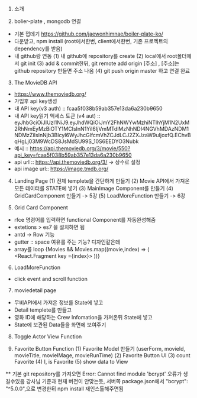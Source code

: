 1. 소개

2. bolier-plate , mongodb 연결
- 기본 껍데기 https://github.com/jaewonhimnae/boiler-plate-ko/
- 다운받고, npm install (root에서한번, client에서한번, 기존 프로젝트의 dependency를 받음)
- 내 github랑 연동 
(1) 내 github에 repository를 create
(2) local에서 root폴더에서 git init
(3) add & commit한뒤, git remote add origin [주소] , [주소]는 github repository 만들면 주소 나옴
(4) git push origin master 하고 연결 완료

3. The MovieDB API
- https://www.themoviedb.org/
- 가입후 api key생성
- 내 API key(v3 auth) :: fcaa5f038b59ab357e13da6a230b9650
- 내 API key읽기 액세스 토큰 (v4 aut) :: eyJhbGciOiJIUzI1NiJ9.eyJhdWQiOiJmY2FhNWYwMzhiNTlhYjM1N2UxM2RhNmEyMzBiOTY1MCIsInN1YiI6IjVmMTdlMzNhNDI4NGVhMDAzNDM1NDMzZiIsInNjb3BlcyI6WyJhcGlfcmVhZCJdLCJ2ZXJzaW9uIjoxfQ.EChvBqHgLj03M9WcDS8JsMdSU99S_10S6EEDYO3Nubk
- 예시 :: https://api.themoviedb.org/3/movie/550?api_key=fcaa5f038b59ab357e13da6a230b9650
- api url :: https://api.themoviedb.org/3/  -> 상수로 설정
- api image url:: https://image.tmdb.org/


4. Landing Page 
(1) 전체 templete을 간단하게 만들기
(2) Movie API에서 가져온 모든 데이터를 STATE에 넣기
(3) MainImage Component를 만들기
(4) GridCardComponent 만들기 -> 5강
(5) LoadMoreFunction 만들기 -> 6강


5. Grid Card Component
- rfce 명령어를 입력하면 functional Component를 자동완성해줌
- extetions > es7 을 설치하면 됨
- antd -> Row 기능
- gutter :: space 여유를 주는 기능? 디자인같은데
- array를 loop
{Movies && Movies.map((movie,index) => (
    <React.Fragment key ={index}>
))}


6. LoadMoreFunction 
- click event and scroll function 

7.   moviedetail page 
- 무비API에서 가져온 정보를 State에 넣고
- Detail templete를 만들고
- 영화 ID에 해당하는 Crew Infomation을 가져온뒤 State에 넣고 
- State에 보관된 Data들을 화면에 보여주기


8. Toggle Actor View Function

9. Favorite Button Function
(1) Favorite Model 만들기 (userForm, movieId, movieTitle, movieIMage, movieRunTime)
(2) Favorite Button UI
(3) count Favorite 
(4) I, is Favorite
(5) show data to View




** 
기본 git repository를 가져오면 Error: Cannot find module 'bcrypt' 오류가 생길수있음
강사님 기준과 현재 버전이 안맞는듯, 
서버쪽 package.json에서  "bcrypt": "^5.0.0",으로 변경한뒤
npm install 재인스톨해주면됨